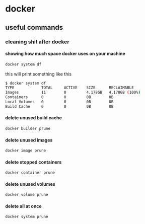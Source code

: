 # docker

## useful commands

### cleaning shit after docker

#### showing how much space docker uses on your machine

```bash
docker system df
```

this will print something like this

```bash
$ docker system df
TYPE            TOTAL     ACTIVE    SIZE      RECLAIMABLE
Images          11        0         4.178GB   4.178GB (100%)
Containers      0         0         0B        0B
Local Volumes   0         0         0B        0B
Build Cache     0         0         0B        0B
```

#### delete unused build cache

```bash
docker builder prune
```

#### delete unused images

```bash
docker image prune
```

#### delete stopped containers

```bash
docker container prune
```

#### delete unused volumes

```bash
docker volume prune
```

#### delete all at once

```bash
docker system prune
```